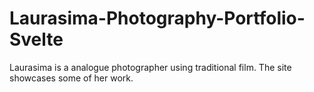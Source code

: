 # Laurasima-Photography-Portfolio-Svelte
Laurasima is a analogue photographer using traditional film. The site showcases some of her work.
